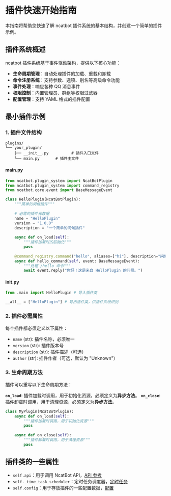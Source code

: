 # 插件快速开始指南

本指南将帮助您快速了解 ncatbot 插件系统的基本结构，并创建一个简单的插件示例。

## 插件系统概述

ncatbot 插件系统基于事件驱动架构，提供以下核心功能：

- **生命周期管理**：自动处理插件的加载、重载和卸载
- **命令注册系统**：支持参数、选项、别名等高级命令功能
- **事件处理**：响应各种 QQ 消息事件
- **权限控制**：内置管理员、群组等权限过滤器
- **配置管理**：支持 YAML 格式的插件配置

## 最小插件示例

### 1. 插件文件结构

```
plugins/
└── your_plugin/
    ├── __init__.py          # 插件入口文件
    └── main.py       # 插件主文件
```

#### main.py

```python
from ncatbot.plugin_system import NcatBotPlugin
from ncatbot.plugin_system import command_registry
from ncatbot.core.event import BaseMessageEvent

class HelloPlugin(NcatBotPlugin):
    """简单的问候插件"""
    
    # 必需的插件元数据
    name = "HelloPlugin"
    version = "1.0.0"
    description = "一个简单的问候插件"
    
    async def on_load(self):
        """插件加载时的初始化"""
        pass
    
    @command_registry.command("hello", aliases=["hi"], description="问候命令")
    async def hello_command(self, event: BaseMessageEvent):
        """处理 /hello 命令"""
        await event.reply("你好！这是来自 HelloPlugin 的问候。")
```

#### __init__.py

```python
from .main import HelloPlugin # 导入插件类

__all__ = ["HelloPlugin"] # 导出插件类，供插件系统识别
```

### 2. 插件必需属性

每个插件都必须定义以下属性：

- `name` (str): 插件名称，必须唯一
- `version` (str): 插件版本号
- `description` (str): 插件描述（可选）
- `author` (str): 插件作者（可选，默认为 "Unknown"）

### 3. 生命周期方法

插件可以重写以下生命周期方法：

**`on_load`**: 插件加载时调用，用于初始化资源，必须定义为**异步方法**。
**`on_close`**: 插件卸载时调用，用于清理资源，必须定义为**异步方法**。

```python
class MyPlugin(NcatBotPlugin):
    async def on_load(self):
        """插件加载时调用，用于初始化资源"""
        pass
    
    async def on_close(self):
        """插件卸载时调用，用于清理资源"""
        pass
```

## 插件类的一些属性

- `self.api`：用于调用 NcatBot API，[API 参考](../../api/README.md)
- `self._time_task_scheduler`：定时任务调度器，[定时任务](./time_task_mixin.md)
- `self.config`：用于存放插件的一些配置数据，[配置](./config_mixin.md)

